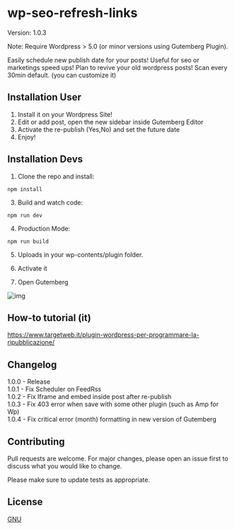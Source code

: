 # wp-seo-refresh-links

Version: 1.0.3

Note: Require Wordpress > 5.0 (or minor versions using Gutemberg Plugin).

Easily schedule new publish date for your posts! Useful for seo or marketings speed ups!
Plan to revive your old wordpress posts!
Scan every 30min default. (you can customize it)

## Installation User

1. Install it on your Wordpress Site!
2. Edit or add post, open the new sidebar inside Gutemberg Editor
3. Activate the re-publish (Yes,No) and set the future date
4. Enjoy!

## Installation Devs

1. Clone the repo and install:

```npm
npm install  
```

3. Build and watch code:

```npm
npm run dev
```

4. Production Mode:

```npm
npm run build
```

5. Uploads in your wp-contents/plugin folder.

6. Activate it

7. Open Gutemberg

![img](https://riccardomel.com/github/screenshots/wp-seo-refresh-link.png)

## How-to tutorial (it)

https://www.targetweb.it/plugin-wordpress-per-programmare-la-ripubblicazione/

## Changelog

1.0.0 - Release  
1.0.1 - Fix Scheduler on FeedRss  
1.0.2 - Fix Iframe and embed inside post after re-publish  
1.0.3 - Fix 403 error when save with some other plugin (such as Amp for Wp)  
1.0.4 - Fix critical error (month) formatting in new version of Gutemberg

## Contributing

Pull requests are welcome. For major changes, please open an issue first to discuss what you would like to change.

Please make sure to update tests as appropriate.

## License

[GNU](https://choosealicense.com/licenses/agpl-3.0/)